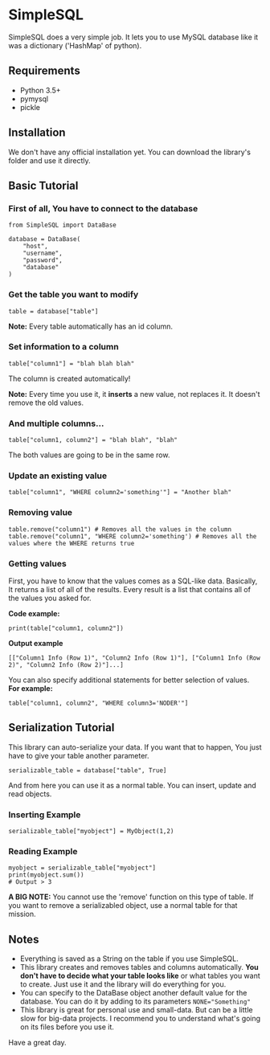 # SimpleSQL
SimpleSQL does a very simple job. It lets you to use MySQL database like it was a dictionary ('HashMap' of python).
## Requirements
- Python 3.5+
- pymysql
- pickle
## Installation
We don't have any official installation yet. You can download the library's folder and use it directly.
## Basic Tutorial
### First of all, You have to connect  to the database

    from SimpleSQL import DataBase

    database = DataBase(
	    "host",
	    "username",
	    "password",
	    "database"
	)
### Get the table you want to modify

    table = database["table"]
**Note:** Every table automatically has an id column.
### Set information to a column

    table["column1"] = "blah blah blah"
The column is created automatically!

**Note:** Every time you use it, it **inserts** a new value, not replaces it. It doesn't remove the old values.
### And multiple columns...

    table["column1, column2"] = "blah blah", "blah"
The both values are going to be in the same row.
### Update an existing value

    table["column1", "WHERE column2='something'"] = "Another blah"
### Removing value

    table.remove("column1") # Removes all the values in the column
    table.remove("column1", "WHERE column2='something') # Removes all the values where the WHERE returns true

### Getting values
First, you have to know that the values comes as a SQL-like data.
Basically, It returns a list of all of the results. Every result is a list that contains all of the values you asked for.

**Code example:**

    print(table["column1, column2"])

**Output example**

    [["Column1 Info (Row 1)", "Column2 Info (Row 1)"], ["Column1 Info (Row 2)", "Column2 Info (Row 2)"]...]


You can also specify additional statements for better selection of values. **For example:**

    table["column1, column2", "WHERE column3='NODER'"]

## Serialization Tutorial
This library can auto-serialize your data. If you want that to happen, You just have to give your table another parameter.

    serializable_table = database["table", True]
And from here you can use it as a normal table. You can insert, update and read objects.
### Inserting Example

    serializable_table["myobject"] = MyObject(1,2)
### Reading Example

    myobject = serializable_table["myobject"]
    print(myobject.sum())
    # Output > 3
**A BIG NOTE:** You cannot use the 'remove' function on this type of table. If you want to remove a serializabled object, use a normal table for that mission.
## Notes
- Everything is saved as a String on the table if you use SimpleSQL.
- This library creates and removes tables and columns automatically. **You don't have to decide what your table looks like** or what tables you want to create. Just use it and the library will do everything for you.
- You can specify to the DataBase object another default value for the database. You can do it by adding to its parameters `NONE="Something"`
- This library is great for personal use and small-data. But can be a little slow for big-data projects. I recommend you to understand what's going on its files before you use it.

Have a great day.
